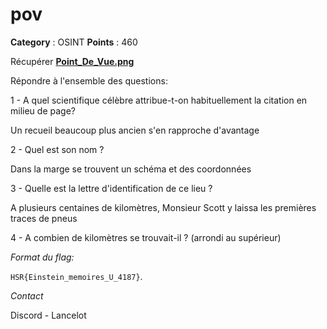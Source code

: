 # pov

**Category** : OSINT
**Points** : 460

Récupérer **[Point_De_Vue.png](http://10.22.148.10/~hsr224/lancelot/pov/assets/Point_De_Vue.png)**

Répondre à l'ensemble des questions: 

1 - A quel scientifique célèbre attribue-t-on habituellement la citation en milieu de page? 

Un recueil beaucoup plus ancien s'en rapproche d'avantage

2 - Quel est son nom ? 

Dans la marge se trouvent un schéma et des coordonnées

3 - Quelle est la lettre d'identification de ce lieu ? 

A plusieurs centaines de kilomètres, Monsieur Scott y laissa les premières traces de pneus

4 -  A combien de kilomètres se trouvait-il ? (arrondi au supérieur)


*Format du flag:*

`HSR{Einstein_memoires_U_4187}`.

*Contact*

Discord - Lancelot



